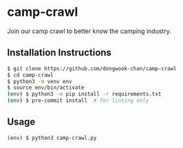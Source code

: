 # camp-crawl
Join our camp crawl to better know the camping industry.


## Installation Instructions
```bash
$ git clone https://github.com/dongwook-chan/camp-crawl
$ cd camp-crawl
$ python3 -m venv env
$ source env/bin/activate
(env) $ python3 -m pip install -r requirements.txt
(env) $ pre-commit install  # for linting only
```

## Usage
```
(env) $ python3 camp-crawl.py
```